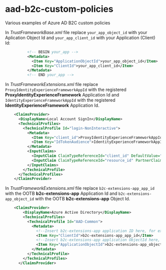 # aad-b2c-custom-policies
Various examples of Azure AD B2C custom policies

In *TrustFrameworkBase.xml* file replace `your_app_object_id` with your Aplication Object Id and `your_app_client_id` with your Application (Client) Id:

``` xml
          <!-- BEGIN your_app -->
          <Metadata>
            <Item Key="ApplicationObjectId">your_app_object_id</Item>
            <Item Key="ClientId">your_app_client_id</Item>
          </Metadata>
          <!-- END your_app -->

```

In *TrustFrameworkExtensions.xml* file replace `ProxyIdentityExperienceFrameworkAppId` with the registered **ProxyIdentityExperienceFramework** Application Id and `IdentityExperienceFrameworkAppId` with the registered **IdentityExperienceFramework** Application Id.

``` xml
    <ClaimsProvider>
      <DisplayName>Local Account SignIn</DisplayName>
      <TechnicalProfiles>
        <TechnicalProfile Id="login-NonInteractive">
          <Metadata>
            <Item Key="client_id">ProxyIdentityExperienceFrameworkAppId</Item>
            <Item Key="IdTokenAudience">IdentityExperienceFrameworkAppId</Item>
          </Metadata>
          <InputClaims>
            <InputClaim ClaimTypeReferenceId="client_id" DefaultValue="ProxyIdentityExperienceFrameworkAppId" />
            <InputClaim ClaimTypeReferenceId="resource_id" PartnerClaimType="resource" DefaultValue="IdentityExperienceFrameworkAppId" />
          </InputClaims>
        </TechnicalProfile>
      </TechnicalProfiles>
    </ClaimsProvider>

```

In *TrustFrameworkExtensions.xml* file replace `b2c-extensions-app_app_id` with the OOTB **b2c-extensions-app** Application Id and `b2c-extensions-app_object_id` with the OOTB **b2c-extensions-app** Object Id.

``` xml
    <ClaimsProvider>
        <DisplayName>Azure Active Directory</DisplayName>
        <TechnicalProfiles>
          <TechnicalProfile Id="AAD-Common">
            <Metadata>
              <!--Insert b2c-extensions-app application ID here, for example: 11111111-1111-1111-1111-111111111111-->  
              <Item Key="ClientId">b2c-extensions-app_app_id</Item>
              <!--Insert b2c-extensions-app application ObjectId here, for example: 22222222-2222-2222-2222-222222222222-->
              <Item Key="ApplicationObjectId">b2c-extensions-app_object_id</Item>
            </Metadata>
          </TechnicalProfile>
        </TechnicalProfiles> 
      </ClaimsProvider>
```